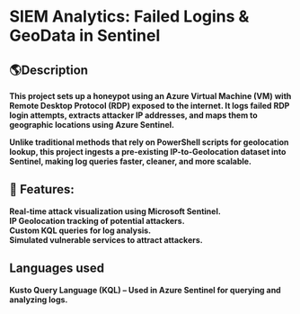 <h1>SIEM Analytics: Failed Logins & GeoData in Sentinel</h1>


<h2>🌎Description</h2>
<b>This project sets up a honeypot using an Azure Virtual Machine (VM) with Remote Desktop Protocol (RDP) exposed to the internet. It logs failed RDP login attempts, extracts attacker IP addresses, and maps them to geographic locations using Azure Sentinel.

Unlike traditional methods that rely on PowerShell scripts for geolocation lookup, this project ingests a pre-existing IP-to-Geolocation dataset into Sentinel, making log queries faster, cleaner, and more scalable.</b>

<h2>📌 Features:</h2>

<b>Real-time attack visualization using Microsoft Sentinel.</b><br>
<b>IP Geolocation tracking of potential attackers.</b><br>
<b>Custom KQL queries for log analysis.</b><br>
<b>Simulated vulnerable services to attract attackers.</b>

<h2>Languages used</h2>
<b> Kusto Query Language (KQL) – Used in Azure Sentinel for querying and analyzing logs.</b>
